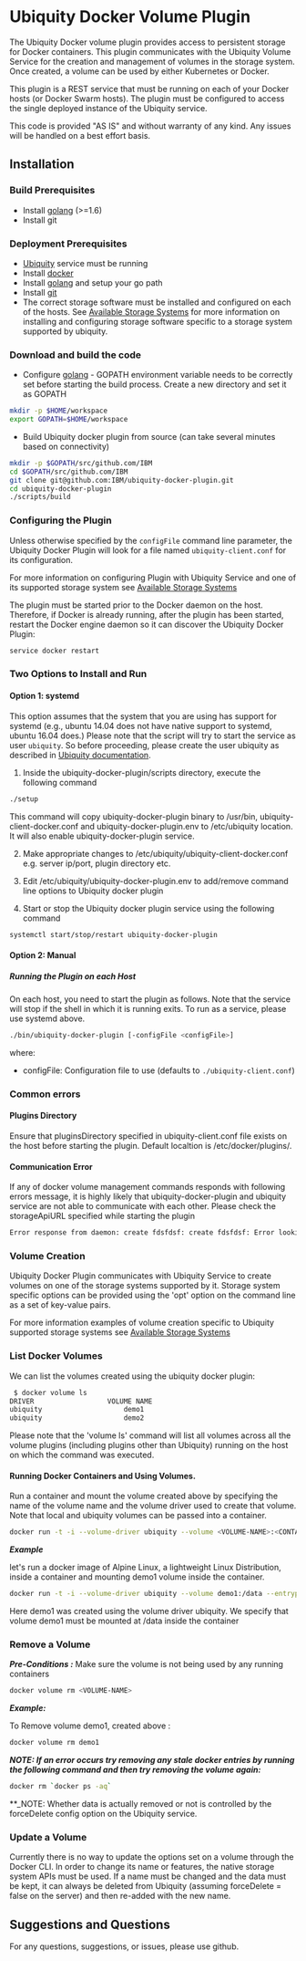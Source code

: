 # Ubiquity Docker Volume Plugin
The Ubiquity Docker volume plugin provides access to persistent storage for Docker containers.  This plugin communicates with the Ubiquity Volume Service for the creation and management of volumes in the storage system.  Once created, a volume can be used by either Kubernetes or Docker. 

This plugin is a REST service that must be running on each of your Docker hosts (or Docker Swarm hosts).  The plugin must be configured to access the single deployed instance of the Ubiquity service.

This code is provided "AS IS" and without warranty of any kind.  Any issues will be handled on a best effort basis.


## Installation

### Build Prerequisites
* Install [golang](https://golang.org/) (>=1.6)
* Install git


### Deployment Prerequisites
* [Ubiquity](https://github.com/ibm/ubiquity) service must be running
* Install [docker](https://docs.docker.com/engine/installation/)
* Install [golang](https://golang.org/) and setup your go path
* Install [git](https://git-scm.com/book/en/v2/Getting-Started-Installing-Git)
* The correct storage software must be installed and configured on each of the hosts. See [Available Storage Systems](supportedStorage.md) for more information on installing and configuring storage software specific to a storage system supported by ubiquity.
  
### Download and build the code
- Configure [golang](https://golang.org/) - GOPATH environment variable needs to be correctly set before starting the build process. Create a new directory and set it as GOPATH 
```bash
mkdir -p $HOME/workspace
export GOPATH=$HOME/workspace
```

- Build Ubiquity docker plugin from source (can take several minutes based on connectivity)
```bash
mkdir -p $GOPATH/src/github.com/IBM
cd $GOPATH/src/github.com/IBM
git clone git@github.com:IBM/ubiquity-docker-plugin.git
cd ubiquity-docker-plugin
./scripts/build

```

### Configuring the Plugin

Unless otherwise specified by the `configFile` command line parameter, the Ubiquity Docker Plugin will
look for a file named `ubiquity-client.conf` for its configuration.

For more information on configuring Plugin with Ubiquity Service and one of its supported storage system see [Available Storage Systems](supportedStorage.md)

The plugin must be started prior to the Docker daemon on the host.  Therefore, if Docker is already running, after the plugin has been started, restart the Docker engine daemon so it can discover the Ubiquity Docker Plugin:
```bash
service docker restart
```
### Two Options to Install and Run

#### Option 1: systemd

This option assumes that the system that you are using has support for systemd (e.g., ubuntu 14.04 does not have native support to systemd, ubuntu 16.04 does.)
Please note that the script will try to start the service as user `ubiquity`. So before proceeding, please create the user ubiquity as described in [Ubiquity documentation](https://github.com/IBM/ubiquity).


1) Inside the ubiquity-docker-plugin/scripts directory, execute the following command 
```bash
./setup
```

This command will copy ubiquity-docker-plugin binary to /usr/bin, ubiquity-client-docker.conf and ubiquity-docker-plugin.env  to /etc/ubiquity location. It will also enable ubiquity-docker-plugin service.

2) Make appropriate changes to /etc/ubiquity/ubiquity-client-docker.conf e.g. server ip/port, plugin directory etc.

3) Edit /etc/ubiquity/ubiquity-docker-plugin.env  to add/remove command line options to Ubiquity docker plugin

4) Start or stop the Ubiquity docker plugin service using the following command
```bash
systemctl start/stop/restart ubiquity-docker-plugin
```

#### Option 2: Manual
##### Running the Plugin on each Host
On each host, you need to start the plugin as follows.  Note that the service will stop if the shell in which it is running exits.  To run as a service, please use systemd above.

```bash
./bin/ubiquity-docker-plugin [-configFile <configFile>]
```
where:
* configFile: Configuration file to use (defaults to `./ubiquity-client.conf`)

### Common errors
#### Plugins Directory
Ensure that pluginsDirectory specified in ubiquity-client.conf file exists on the host before starting the plugin. Default localtion is /etc/docker/plugins/.

#### Communication Error
If any of docker volume management commands responds with following errors message, it is highly likely that ubiquity-docker-plugin and ubiquity service are not able to communicate
with each other. Please check the storageApiURL specified while starting the plugin
```bash
Error response from daemon: create fdsfdsf: create fdsfdsf: Error looking up volume plugin ubiquity: Plugin does not implement the requested driver
```

### Volume Creation
Ubiquity Docker Plugin communicates with Ubiquity Service to create volumes on one of the storage systems supported by it.  Storage system specific options can be provided using the 'opt' option on the command line as a set of key-value pairs.

For more information examples of volume creation specific to Ubiquity supported storage systems see [Available Storage Systems](supportedStorage.md)  

### List Docker Volumes

We can list the volumes created using the ubiquity docker plugin:

```bash
 $ docker volume ls
DRIVER                  VOLUME NAME
ubiquity                    demo1
ubiquity                    demo2
```

Please note that the 'volume ls' command will list all volumes across all the volume plugins (including plugins other than Ubiquity) running on the host on which the command was executed.

#### Running Docker Containers and Using Volumes.  

Run a container and mount the volume created above by specifying the name of the volume name and the volume driver used to create that volume.  Note that local and ubiquity volumes can be passed into a container.

```bash
docker run -t -i --volume-driver ubiquity --volume <VOLUME-NAME>:<CONTAINER-MOUNTPOINT> --entrypoint /bin/sh alpine
```

**_Example_**

let's run a docker image of Alpine Linux, a lightweight Linux Distribution, inside a container and mounting demo1 volume inside the container.

```bash
docker run -t -i --volume-driver ubiquity --volume demo1:/data --entrypoint /bin/sh alpine
```
Here demo1 was created using the volume driver ubiquity. We specify that volume demo1 must be mounted at /data inside the container

### Remove a Volume
**_Pre-Conditions :_** Make sure the volume is not being used by any running containers

```bash
docker volume rm <VOLUME-NAME>
```

**_Example:_**

To Remove volume demo1, created above :
```bash
docker volume rm demo1
```

**_NOTE: If an error occurs try removing any stale docker entries by running the following command and then try removing the volume again:_**

```bash
docker rm `docker ps -aq`
```

**_NOTE: Whether data is actually removed or not is controlled by the forceDelete config option on the Ubiquity service.

### Update a Volume

Currently there is no way to update the options set on a volume through the Docker CLI.  In order to change its name or features, the native storage system APIs must be used. If a name must be changed and the data must be kept, it can always be deleted from Ubiquity (assuming forceDelete = false on the server) and then re-added with the new name.

## Suggestions and Questions

For any questions, suggestions, or issues, please use github.
